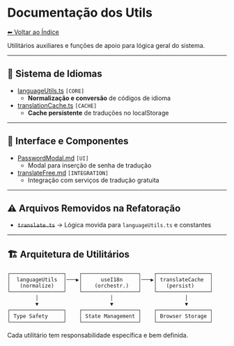# Documentação dos Utils

[⬅ Voltar ao Índice](../README_INDEX.md)

Utilitários auxiliares e funções de apoio para lógica geral do sistema.

---

## 🔧 Sistema de Idiomas

- [languageUtils.ts](languageUtils.md) `[CORE]`
  - **Normalização e conversão** de códigos de idioma
- [translationCache.ts](translationCache.md) `[CACHE]`
  - **Cache persistente** de traduções no localStorage

---

## 🎨 Interface e Componentes

- [PasswordModal.md](PasswordModal.md) `[UI]`
  - Modal para inserção de senha de tradução
- [translateFree.md](translateFree.md) `[INTEGRATION]`
  - Integração com serviços de tradução gratuita

---

## ⚠️ Arquivos Removidos na Refatoração
- ~~`translate.ts`~~ → Lógica movida para `languageUtils.ts` e constantes

---

## 🏗️ Arquitetura de Utilitários

```
┌─────────────────┐    ┌──────────────────┐    ┌─────────────────┐
│  languageUtils  │───▶│      useI18n     │───▶│ translateCache  │
│   (normalize)   │    │    (orchestr.)   │    │   (persist)     │
└─────────────────┘    └──────────────────┘    └─────────────────┘
         │                       │                       │
         ▼                       ▼                       ▼
┌─────────────────┐    ┌──────────────────┐    ┌─────────────────┐
│ Type Safety     │    │ State Management │    │ Browser Storage │
└─────────────────┘    └──────────────────┘    └─────────────────┘
```

Cada utilitário tem responsabilidade específica e bem definida.
